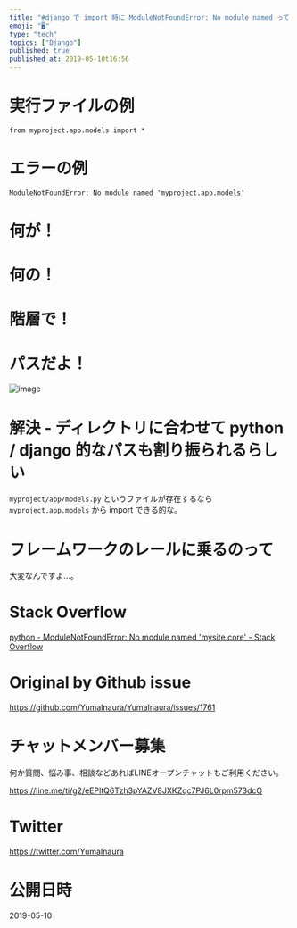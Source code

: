```yaml
---
title: "#django で import 時に ModuleNotFoundError: No module named って出てきてなにこれって時"
emoji: "🖥"
type: "tech"
topics: ["Django"]
published: true
published_at: 2019-05-10t16:56
---
```


# 実行ファイルの例

```
from myproject.app.models import *
```

# エラーの例

```
ModuleNotFoundError: No module named 'myproject.app.models'
```

# 何が！

# 何の！

# 階層で！

# パスだよ！

![image](https://user-images.githubusercontent.com/13635059/57505120-15094980-7332-11e9-887a-5ec4eda64c73.png)


# 解決 - ディレクトリに合わせて python / django 的なパスも割り振られるらしい

`myproject/app/models.py` というファイルが存在するなら `myproject.app.models` から import できる的な。

# フレームワークのレールに乗るのって

大変なんですよ…。

# Stack Overflow

[python - ModuleNotFoundError: No module named 'mysite.core' - Stack Overflow](https://stackoverflow.com/questions/47787991/modulenotfounderror-no-module-named-mysite-core)

# Original by Github issue

https://github.com/YumaInaura/YumaInaura/issues/1761








<!-- Update From Qiita API -->

# チャットメンバー募集


何か質問、悩み事、相談などあればLINEオープンチャットもご利用ください。

https://line.me/ti/g2/eEPltQ6Tzh3pYAZV8JXKZqc7PJ6L0rpm573dcQ





# Twitter


https://twitter.com/YumaInaura


<!-- Update From Qiita API -->



# 公開日時

2019-05-10
